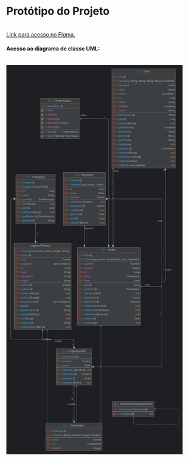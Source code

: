 <h1>Protótipo do Projeto</h1>

</br>
<a href="https://www.figma.com/design/ZrGNVNG0kZL6txDv4G8P6s/DSCommerce?node-id=0-1&node-type=canvas&t=UdV8m4EkaxxM2f6J-0">Link para acesso no Figma.</a>

</br>

<h4>Acesso ao diagrama de classe UML:</h4></br>
<img src=https://github.com/RenatoNato/dscommerce/blob/main/DSCommerce.png>
